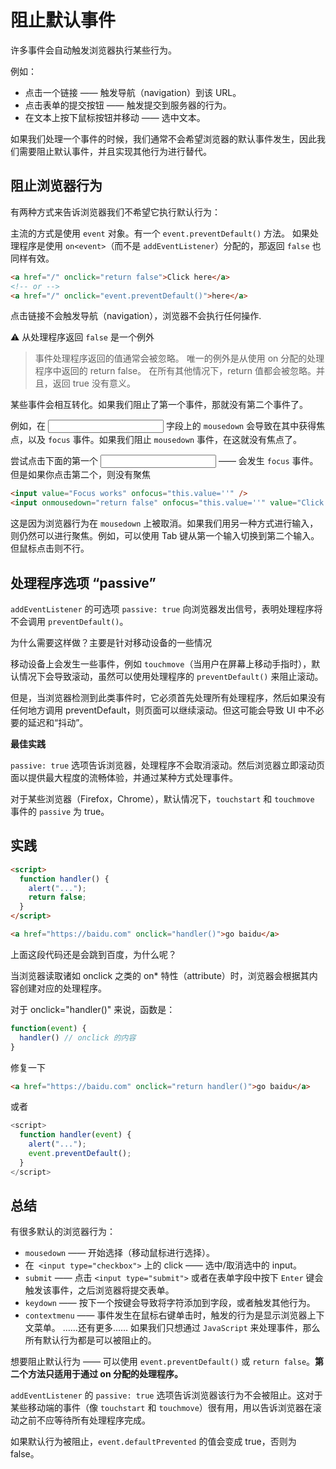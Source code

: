 # 阻止默认事件

许多事件会自动触发浏览器执行某些行为。

例如：

- 点击一个链接 —— 触发导航（navigation）到该 URL。
- 点击表单的提交按钮 —— 触发提交到服务器的行为。
- 在文本上按下鼠标按钮并移动 —— 选中文本。

如果我们处理一个事件的时候，我们通常不会希望浏览器的默认事件发生，因此我们需要阻止默认事件，并且实现其他行为进行替代。

## 阻止浏览器行为

有两种方式来告诉浏览器我们不希望它执行默认行为：

主流的方式是使用 `event` 对象。有一个 `event.preventDefault()` 方法。
如果处理程序是使用 `on<event>`（而不是 `addEventListener`）分配的，那返回 `false` 也同样有效。

```html
<a href="/" onclick="return false">Click here</a>
<!-- or -->
<a href="/" onclick="event.preventDefault()">here</a>
```

点击链接不会触发导航（navigation），浏览器不会执行任何操作.

⚠️ 从处理程序返回 `false` 是一个例外

> 事件处理程序返回的值通常会被忽略。
> 唯一的例外是从使用 on<event> 分配的处理程序中返回的 return false。
> 在所有其他情况下，return 值都会被忽略。并且，返回 true 没有意义。

某些事件会相互转化。如果我们阻止了第一个事件，那就没有第二个事件了。

例如，在 <input> 字段上的 `mousedown` 会导致在其中获得焦点，以及 `focus` 事件。如果我们阻止 `mousedown` 事件，在这就没有焦点了。

尝试点击下面的第一个 <input> —— 会发生 `focus` 事件。但是如果你点击第二个，则没有聚焦

```html
<input value="Focus works" onfocus="this.value=''" />
<input onmousedown="return false" onfocus="this.value=''" value="Click me" />
```

这是因为浏览器行为在 `mousedown` 上被取消。如果我们用另一种方式进行输入，则仍然可以进行聚焦。例如，可以使用 Tab 键从第一个输入切换到第二个输入。但鼠标点击则不行。

## 处理程序选项 “passive”

`addEventListener` 的可选项 `passive: true` 向浏览器发出信号，表明处理程序将不会调用 `preventDefault()`。

为什么需要这样做？主要是针对移动设备的一些情况

移动设备上会发生一些事件，例如 `touchmove`（当用户在屏幕上移动手指时），默认情况下会导致滚动，虽然可以使用处理程序的 `preventDefault()` 来阻止滚动。

但是，当浏览器检测到此类事件时，它必须首先处理所有处理程序，然后如果没有任何地方调用 preventDefault，则页面可以继续滚动。但这可能会导致 UI 中不必要的延迟和“抖动”。

**最佳实践**

`passive: true` 选项告诉浏览器，处理程序不会取消滚动。然后浏览器立即滚动页面以提供最大程度的流畅体验，并通过某种方式处理事件。

对于某些浏览器（Firefox，Chrome），默认情况下，`touchstart` 和 `touchmove` 事件的 `passive` 为 true。

## 实践

```html
<script>
  function handler() {
    alert("...");
    return false;
  }
</script>

<a href="https://baidu.com" onclick="handler()">go baidu</a>
```

上面这段代码还是会跳到百度，为什么呢？

当浏览器读取诸如 onclick 之类的 on\* 特性（attribute）时，浏览器会根据其内容创建对应的处理程序。

对于 onclick="handler()" 来说，函数是：

```js
function(event) {
  handler() // onclick 的内容
}
```

修复一下

```html
<a href="https://baidu.com" onclick="return handler()">go baidu</a>
```

或者

```js
<script>
  function handler(event) {
    alert("...");
    event.preventDefault();
  }
</script>
```

## 总结

有很多默认的浏览器行为：

- `mousedown` —— 开始选择（移动鼠标进行选择）。
- 在` <input type="checkbox">` 上的 click —— 选中/取消选中的 input。
- `submit` —— 点击 `<input type="submit">` 或者在表单字段中按下 `Enter` 键会触发该事件，之后浏览器将提交表单。
- `keydown` —— 按下一个按键会导致将字符添加到字段，或者触发其他行为。
- `contextmenu` —— 事件发生在鼠标右键单击时，触发的行为是显示浏览器上下文菜单。
  ……还有更多……
  如果我们只想通过 `JavaScript` 来处理事件，那么所有默认行为都是可以被阻止的。

想要阻止默认行为 —— 可以使用 `event.preventDefault()` 或 `return false`。**第二个方法只适用于通过 on<event> 分配的处理程序。**

`addEventListener` 的 `passive: true` 选项告诉浏览器该行为不会被阻止。这对于某些移动端的事件（像 `touchstart` 和 `touchmove`）很有用，用以告诉浏览器在滚动之前不应等待所有处理程序完成。

如果默认行为被阻止，`event.defaultPrevented` 的值会变成 true，否则为 false。

